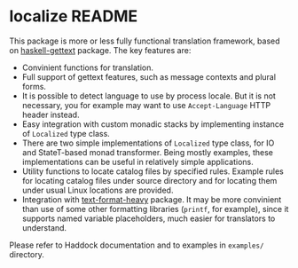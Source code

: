 localize README
===============

This package is more or less fully functional translation framework,
based on [haskell-gettext][1] package. The key features are:

* Convinient functions for translation.
* Full support of gettext features, such as message contexts and plural forms.
* It is possible to detect language to use by process locale. But it is not
  necessary, you for example may want to use `Accept-Language` HTTP header
  instead.
* Easy integration with custom monadic stacks by implementing instance of
  `Localized` type class.
* There are two simple implementations of `Localized` type class, for IO and
  StateT-based monad transformer. Being mostly examples, these implementations
  can be useful in relatively simple applications.
* Utility functions to locate catalog files by specified rules. Example rules
  for locating catalog files under source directory and for locating them
  under usual Linux locations are provided.
* Integration with [text-format-heavy][2] package. It may be more convinient
  than use of some other formatting libraries (`printf`, for example),
  since it supports named variable placeholders, much easier for translators
  to understand.

Please refer to Haddock documentation and to examples in `examples/` directory.

[1]: https://hackage.haskell.org/package/haskell-gettext
[2]: https://hackage.haskell.org/package/text-format-heavy


